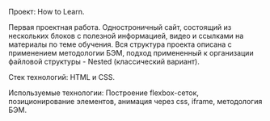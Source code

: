 Проект: How to Learn.

Первая проектная работа. Одностроничный сайт, состоящий из нескольких блоков с полезной информацией, видео и ссылками на материалы по теме обучения.
Вся структура проекта описана с применением методологии БЭМ, подход примененный к организации файловой структуры - Nested (классический вариант).

Стек технологий: HTML и CSS.

Используемые технологии: Построение flexbox-сеток, позиционирование элементов, анимация через css, iframe, методология БЭМ.


